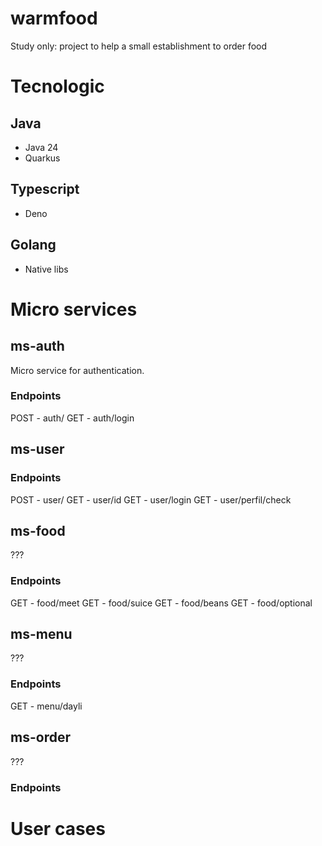 # warmfood

Study only: project to help a small establishment to order food

# Tecnologic

## Java

- Java 24
- Quarkus

## Typescript

- Deno

## Golang

- Native libs

# Micro services

## ms-auth

Micro service for authentication.

### Endpoints
POST - auth/
GET  - auth/login

## ms-user

### Endpoints
POST - user/
GET  - user/id
GET  - user/login
GET  - user/perfil/check

## ms-food
???
### Endpoints
GET  - food/meet
GET  - food/suice
GET  - food/beans
GET  - food/optional

## ms-menu
???
### Endpoints
GET  - menu/dayli

## ms-order
???
### Endpoints


# User cases